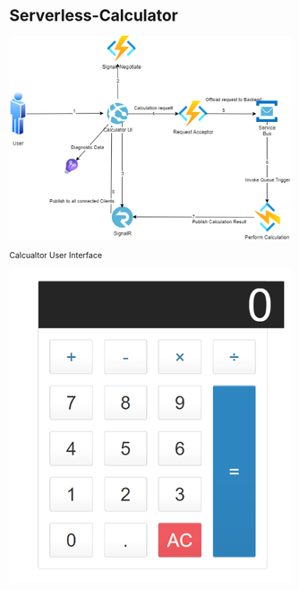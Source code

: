 # Serverless-Calculator

![Screenshot](Serverless-Calculator-5.png)


Calcualtor User Interface

![Screenshot](Calculator-UI.PNG)

